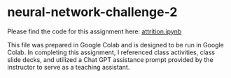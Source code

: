 # neural-network-challenge-2

Please find the code for this assignment here: [attrition.ipynb]([https://github.com/mmccanse/neural-network-challenge-1/blob/main/student_loans_with_deep_learning.ipynb](https://github.com/mmccanse/neural-network-challenge-2/blob/main/attrition.ipynb))

This file was prepared in Google Colab and is designed to be run in Google Colab. In completing this assignment, I referenced class activities, class slide decks, and utilized a Chat GPT assistance prompt provided by the instructor to serve as a teaching assistant.
